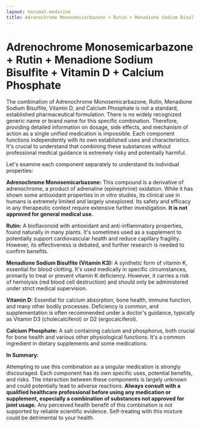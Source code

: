 ```yaml
---
layout: minimal-medicine
title: Adrenochrome Monosemicarbazone + Rutin + Menadione Sodium Bisulfite + Vitamin D + Calcium Phosphate
---
```


# Adrenochrome Monosemicarbazone + Rutin + Menadione Sodium Bisulfite + Vitamin D + Calcium Phosphate
The combination of Adrenochrome Monosemicarbazone, Rutin, Menadione Sodium Bisulfite, Vitamin D, and Calcium Phosphate is not a standard, established pharmaceutical formulation.  There is no widely recognized generic name or brand name for this specific combination.  Therefore, providing detailed information on dosage, side effects, and mechanism of action as a single unified medication is impossible.  Each component functions independently with its own established uses and characteristics.  It's crucial to understand that combining these substances without professional medical guidance is extremely risky and potentially harmful.

Let's examine each component separately to understand its individual properties:


**Adrenochrome Monosemicarbazone:**  This compound is a derivative of adrenochrome, a product of adrenaline (epinephrine) oxidation.  While it has shown some antioxidant properties in *in vitro* studies, its clinical use in humans is extremely limited and largely unexplored.  Its safety and efficacy in any therapeutic context require extensive further investigation.  **It is not approved for general medical use.**

**Rutin:** A bioflavonoid with antioxidant and anti-inflammatory properties, found naturally in many plants.  It's sometimes used as a supplement to potentially support cardiovascular health and reduce capillary fragility.  However, its effectiveness is debated, and further research is needed to confirm benefits.

**Menadione Sodium Bisulfite (Vitamin K3):** A synthetic form of vitamin K, essential for blood clotting.  It's used medically in specific circumstances, primarily to treat or prevent vitamin K deficiency.  However, it carries a risk of hemolysis (red blood cell destruction) and should only be administered under strict medical supervision.

**Vitamin D:** Essential for calcium absorption, bone health, immune function, and many other bodily processes.  Deficiency is common, and supplementation is often recommended under a doctor's guidance, typically as Vitamin D3 (cholecalciferol) or D2 (ergocalciferol).

**Calcium Phosphate:** A salt containing calcium and phosphorus, both crucial for bone health and various other physiological functions.  It's a common ingredient in dietary supplements and some medications.


**In Summary:**

Attempting to use this combination as a singular medication is strongly discouraged.  Each component has its own specific uses, potential benefits, and risks.  The interaction between these components is largely unknown and could potentially lead to adverse reactions.  **Always consult with a qualified healthcare professional before using any medication or supplement, especially a combination of substances not approved for joint usage.** Any perceived health benefit of this combination is not supported by reliable scientific evidence.  Self-treating with this mixture could be detrimental to your health.
